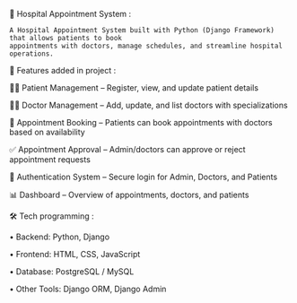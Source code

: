 🏥 Hospital Appointment System :


    A Hospital Appointment System built with Python (Django Framework) that allows patients to book 
    appointments with doctors, manage schedules, and streamline hospital operations.

🚀 Features added in project :


👩‍⚕️ Patient Management – Register, view, and update patient details

🧑‍⚕️ Doctor Management – Add, update, and list doctors with specializations

📅 Appointment Booking – Patients can book appointments with doctors based on availability

✅ Appointment Approval – Admin/doctors can approve or reject appointment requests

🔐 Authentication System – Secure login for Admin, Doctors, and Patients

📊 Dashboard – Overview of appointments, doctors, and patients

🛠️ Tech programming :


 •  Backend: Python, Django

 •  Frontend: HTML, CSS, JavaScript

 •  Database: PostgreSQL / MySQL

 •  Other Tools: Django ORM, Django Admin
